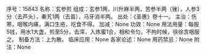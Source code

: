 序号：15843
名称：玄参煎
组成：玄参1两，川升麻半两，苦参半两（锉），人参3分（去芦头），秦艽1两（去苗），马牙消半两。
出处：《圣惠》卷十一。
主治：伤寒，咽喉内痛，满口生疮，吃食不得。
加减：None
功效：None
用法用量：每服5钱，用水1大盏，煎至5分，去滓，入炼蜜1合，相和令匀，不拘时候，徐徐含咽服之。
制备方法：上为散。
临床应用：None
各家论述：None
用药禁忌：None
附注：None
